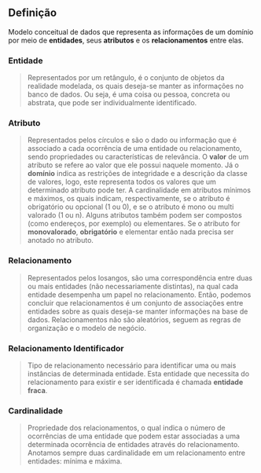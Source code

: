 ## Definição

Modelo conceitual de dados que representa as informações de um domínio por meio de **entidades**, seus **atributos** e os **relacionamentos** entre elas.

### Entidade

> Representados por um retângulo, é o conjunto de objetos da realidade modelada, os quais deseja-se manter as informações no banco de dados. Ou seja, é uma coisa ou pessoa, concreta ou abstrata, que pode ser individualmente identificado.

### Atributo

> Representados pelos círculos e são o dado ou informação que é associado a cada ocorrência de uma entidade ou relacionamento, sendo propriedades ou características de relevância. O **valor** de um atributo se refere ao valor que ele possui naquele momento. Já o **domínio** indica as restrições de integridade e a descrição da classe de valores, logo, este representa todos os valores que um determinado atributo pode ter. A cardinalidade em atributos mínimos e máximos, os quais indicam, respectivamente, se o atributo é obrigatório ou opcional (1 ou 0), e se o atributo é mono ou multi valorado (1 ou n). Alguns atributos também podem ser compostos (como endereços, por exemplo) ou elementares. Se o atributo for **monovalorado**, **obrigatório** e elementar então nada precisa ser anotado no atributo.

### Relacionamento

> Representados pelos losangos, são uma correspondência entre duas ou mais entidades (não necessariamente distintas), na qual cada entidade desempenha um papel no relacionamento. Então, podemos concluir que relacionamentos é um conjunto de associações entre entidades sobre as quais deseja-se manter informações na base de dados. Relacionamentos não são aleatórios, seguem as regras de organização e o modelo de negócio.

### Relacionamento Identificador

> Tipo de relacionamento necessário para identificar uma ou mais instâncias de determinada entidade. Esta entidade que necessita do relacionamento para existir e ser identificada é chamada **entidade fraca**.

### Cardinalidade

> Propriedade dos relacionamentos, o qual indica o número de ocorrências de uma entidade que podem estar associadas a uma determinada ocorrência de entidades através do relacionamento. Anotamos sempre duas cardinalidade em um relacionamento entre entidades: mínima e máxima.





